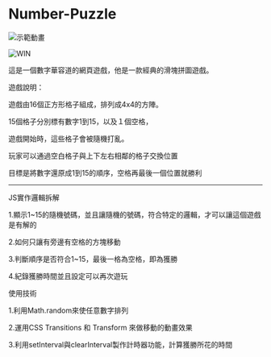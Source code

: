 # Number-Puzzle




![示範動畫](https://github.com/user-attachments/assets/73c3d80b-46f5-4f87-bf3d-93844035eff2)



![WIN](https://github.com/user-attachments/assets/d706b809-88b1-436f-be40-b6b867c62744)


這是一個數字華容道的網頁遊戲，他是一款經典的滑塊拼圖遊戲。

遊戲說明：

遊戲由16個正方形格子組成，排列成4x4的方陣。

15個格子分別標有數字1到15，以及１個空格，

遊戲開始時，這些格子會被隨機打亂。

玩家可以通過空白格子與上下左右相鄰的格子交換位置

目標是將數字還原成1到15的順序，空格再最後一個位置就勝利

---------------------------------------------------------

JS實作邏輯拆解

1.顯示1~15的隨機號碼，並且讓隨機的號碼，符合特定的邏輯，才可以讓這個遊戲是有解的

2.如何只讓有旁邊有空格的方塊移動

3.判斷順序是否符合1~15，最後一格為空格，即為獲勝

4.紀錄獲勝時間並且設定可以再次遊玩


使用技術

1.利用Math.random來使任意數字排列

2.運用CSS Transitions 和 Transform 來做移動的動畫效果

3.利用setInterval與clearInterval製作計時器功能，計算獲勝所花的時間


